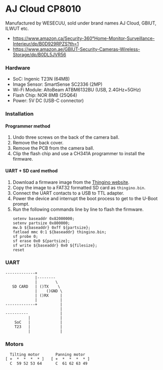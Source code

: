 AJ Cloud CP8010
===============

Manufactured by WESECUU, sold under brand names AJ Cloud, GBIUT, ILWUT etc.

- https://www.amazon.ca/Security-360°Home-Monitor-Surveillance-Interieur/dp/B0D929RPZS?th=1
- https://www.amazon.ae/GBIUT-Security-Cameras-Wireless-Storage/dp/B0DL5JVR56

### Hardware

- SoC: Ingenic T23N (64MB)
- Image Sensor: SmartSense SC2336 (2MP)
- Wi-Fi Module: AltoBeam ATBM6132BU (USB, 2.4GHz+5GHz)
- Flash Chip: NOR 8MB (25Q64)
- Power: 5V DC (USB-C connector)

### Installation

#### Programmer method

1. Undo three screws on the back of the camera ball.
2. Remove the back cover.
3. Remove the PCB from the camera ball.
4. Clip the flash chip and use a CH341A programmer to install the firmware.

#### UART + SD card method

1. Download a firmware image from the [Thingino website](https://thingino.com/).
2. Copy the image to a FAT32 formatted SD card as `thingino.bin`.
3. Connect the UART contacts to a USB to TTL adapter.
4. Power the device and interrupt the boot process to get to the U-Boot prompt.
5. Run the following commands line by line to flash the firmware.
   ```
   setenv baseaddr 0x82000000;
   setenv partsize 0x800000;
   mw.b ${baseaddr} 0xff ${partsize};
   fatload mmc 0:1 ${baseaddr} thingino.bin;
   sf probe 0;
   sf erase 0x0 ${partsize};
   sf write ${baseaddr} 0x0 ${filesize};
   reset
   ```

### UART

```
-------------+
             |--------
             |        \
   SD CARD   | ()TX    \
             |    ()GND \
             | ()RX     |
             |          |
-------------+          |
                        |
----------              |
          |             |
    SoC   |             |
    T23   |             |
          |             |
```

### Motors

```
  Tilting motor       Panning motor
[ +  *  *  *  * ]   [ +  *  *  *  * ]
  C  59 52 53 64      C  61 62 63 49
```
